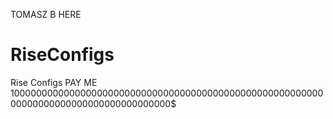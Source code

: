 TOMASZ B HERE

# RiseConfigs
Rise Configs
PAY ME 10000000000000000000000000000000000000000000000000000000000000000000000000000000000000$
